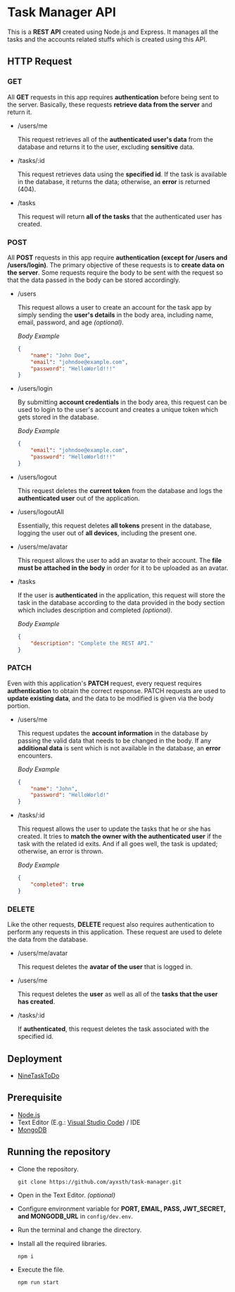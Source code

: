 # Task Manager API

This is a **REST API** created using Node.js and Express. It manages all the tasks and the accounts related stuffs which is created using this API.

## HTTP Request

### GET

All **GET** requests in this app requires **authentication** before being sent to the server. Basically, these requests **retrieve data from the server** and return it.

-   /users/me

    This request retrieves all of the **authenticated user's data** from the database and returns it to the user, excluding **sensitive** data.

-   /tasks/:id

    This request retrieves data using the **specified id**. If the task is available in the database, it returns the data; otherwise, an **error** is returned (404).

-   /tasks

    This request will return **all of the tasks** that the authenticated user has created.

### POST

All **POST** requests in this app require **authentication (except for /users and /users/login)**. The primary objective of these requests is to **create data on the server**. Some requests require the body to be sent with the request so that the data passed in the body can be stored accordingly.

-   /users

    This request allows a user to create an account for the task app by simply sending the **user's details** in the body area, including name, email, password, and age _(optional)_.

    _Body Example_

    ```json
    {
        "name": "John Doe",
        "email": "johndoe@example.com",
        "password": "HelloWorld!!!"
    }
    ```

-   /users/login

    By submitting **account credentials** in the body area, this request can be used to login to the user's account and creates a unique token which gets stored in the database.

    _Body Example_

    ```json
    {
        "email": "johndoe@example.com",
        "password": "HelloWorld!!!"
    }
    ```

-   /users/logout

    This request deletes the **current token** from the database and logs the **authenticated user** out of the application.

-   /users/logoutAll

    Essentially, this request deletes **all tokens** present in the database, logging the user out of **all devices**, including the present one.

-   /users/me/avatar

    This request allows the user to add an avatar to their account. The **file must be attached in the body** in order for it to be uploaded as an avatar.

-   /tasks

    If the user is **authenticated** in the application, this request will store the task in the database according to the data provided in the body section which includes description and completed _(optional)_.

    _Body Example_

    ```json
    {
        "description": "Complete the REST API."
    }
    ```

### PATCH

Even with this application's **PATCH** request, every request requires **authentication** to obtain the correct response. PATCH requests are used to **update existing data**, and the data to be modified is given via the body portion.

-   /users/me

    This request updates the **account information** in the database by passing the valid data that needs to be changed in the body. If any **additional data** is sent which is not available in the database, an **error** encounters.

    _Body Example_

    ```json
    {
        "name": "John",
        "password": "HelloWorld!"
    }
    ```

-   /tasks/:id

    This request allows the user to update the tasks that he or she has created. It tries to **match the owner with the authenticated user** if the task with the related id exits. And if all goes well, the task is updated; otherwise, an error is thrown.

    _Body Example_

    ```json
    {
        "completed": true
    }
    ```

### DELETE

Like the other requests, **DELETE** request also requires authentication to perform any requests in this application. These request are used to delete the data from the database.

-   /users/me/avatar

    This request deletes the **avatar of the user** that is logged in.

-   /users/me

    This request deletes the **user** as well as all of the **tasks that the user has created**.

-   /tasks/:id

    If **authenticated**, this request deletes the task associated with the specified id.

## Deployment

-   [NineTaskToDo](https://https://ninetasktodo.herokuapp.com/)

## Prerequisite

-   [Node.js](https://nodejs.org/en/download/)
-   Text Editor (E.g.: [Visual Studio Code](https://code.visualstudio.com/download)) / IDE
-   [MongoDB](https://www.mongodb.com/try/download/community)

## Running the repository

-   Clone the repository.

    `git clone https://github.com/ayxsth/task-manager.git`

-   Open in the Text Editor. _(optional)_
-   Configure environment variable for **PORT, EMAIL, PASS, JWT_SECRET, and MONGODB_URL** in `config/dev.env`.
-   Run the terminal and change the directory.
-   Install all the required libraries.

    `npm i`

-   Execute the file.

    `npm run start`
